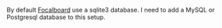 By default [Focalboard](https://www.focalboard.com/download/personal-edition/ubuntu/) use a sqlite3 database. I need to add a MySQL or Postgresql database to this setup.
